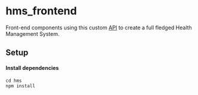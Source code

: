 # hms_frontend
Front-end components using this custom [API](https://github.com/ASIMWELA/hms) to create a full fledged Health Management System.

## Setup
#### Install dependencies
    cd hms
    npm install



